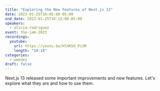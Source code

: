 ```yaml
---
title: "Exploring the New Features of Next.js 13"
date: 2023-01-25T16:05:00-05:00
end_date: 2023-01-25T16:15:00-05:00
speakers:
  - alicia-rodriguez
event: the-jam-2023
recordings:
  youtube:
    url: https://youtu.be/HlHK5U_Ps3M
    length: "10:18"
categories:
  - webdev
draft: false
---
```


Next.js 13 released some important improvements and new features. Let's explore what they are and how to use them.
